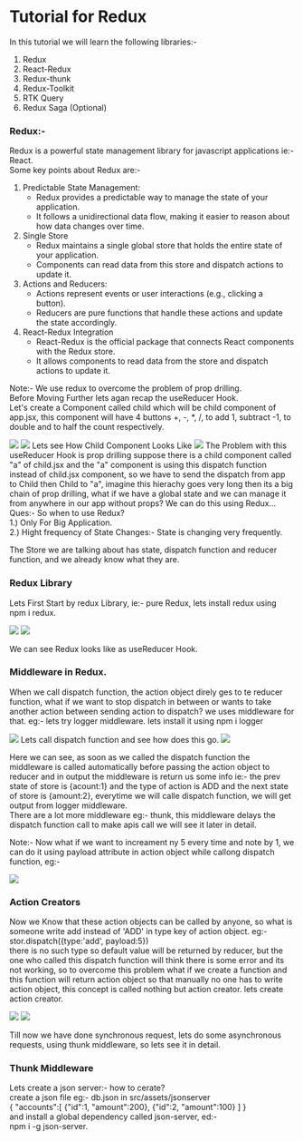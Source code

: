 <h1>Tutorial for Redux</h1>
<p>In this tutorial we will learn the following libraries:-</p>
<ol>
<li>Redux</li>
<li>React-Redux</li>
<li>Redux-thunk</li>
<li>Redux-Toolkit</li>
<li>RTK Query</li>
<li>Redux Saga (Optional) </li>
</ol>

<h3>Redux:-</h3>
<p>Redux is a powerful state management library for javascript applications ie:- React. <br/>Some key points about Redux are:- 

<ol>

  <li>
  Predictable State Management:
   <ul>
    <li>Redux provides a predictable way to manage the state of your application.</li>
    <li>It follows a unidirectional data flow, making it easier to reason about how data changes over time.</li>
   </ul>
  </li>

  <li>
  Single Store
   <ul>
     <li>Redux maintains a single global store that holds the entire state of your application.</li>
     <li>Components can read data from this store and dispatch actions to update it.</li>
    </ul>
  </li>

  <li>
  Actions and Reducers:
   <ul>
     <li>Actions represent events or user interactions (e.g., clicking a button).</li>
     <li>Reducers are pure functions that handle these actions and update the state accordingly.</li>
    </ul>
  </li>
  
  <li>
  React-Redux Integration
   <ul>
     <li>React-Redux is the official package that connects React components with the Redux store.</li>
     <li>It allows components to read data from the store and dispatch actions to update it.</li>
    </ul>
  </li>

</ol>

<p>Note:- We use redux to overcome the problem of prop drilling.<br/> Before Moving Further lets agan recap the useReducer Hook. <br/>Let's create a Component called child which will be child component of app.jsx, this component will have 4 buttons +, -, *, /, to add 1, subtract -1, to double and to half the count respectively.</p>
<img src="reduximg/redux1.png"/>
<img src="reduximg/redux2.png"/>
Lets see How Child Component Looks Like
<img src="reduximg/redux3.png"/>
The Problem with this useReducer Hook is prop drilling suppose there is a child component called "a" of child.jsx and the "a" component is using this dispatch function instead of child.jsx component, so we have to send the dispatch from app to Child then Child to "a", imagine this hierachy goes very long then its a big chain of prop drilling, what if we have a global state and we can manage it from anywhere in our app without props? We can do this using Redux...<br/>
Ques:- So when to use Redux?
<br/>1.) Only For Big Application.
<br/>2.) Hight frequency of State Changes:- State is changing very frequently.
</p>
<p>The Store we are talking about has state, dispatch function and reducer function, and we already know what they are.</p>
<h3>Redux Library</h3>
<p>Lets First Start by redux Library, ie:- pure Redux, lets install redux using npm i redux.</p>
<img src="reduximg/redux4.png"/>
<img src="reduximg/redux5.png"/>
<p>We can see Redux looks like as useReducer Hook.</p>
<h3>Middleware in Redux.</h3>
<p>When we call dispatch function, the action object direly ges to te reducer function, what if we want to stop dispatch in between or wants to take another action between sending action to dispatch? we uses middleware for that. eg:- lets try logger middleware. lets install it using npm i logger</p>
<img src="reduximg/middleware1.png"/>
Lets call dispatch function and see how does this go.
<img src="reduximg/middleware2.png"/>
<p>Here we can see, as soon as we called the dispatch function the middleware is called automatically before passing the action object to reducer and in output the middleware is return us some info ie:- the prev state of store is {acount:1}
and the type of action is ADD and the next state of store is {amount:2}, everytime we will calle dispatch function, we will get output from logger middleware.<br/> There are a lot more middleware eg:- thunk, this middleware delays the dispatch function call to make apis call we will see it later in detail.</p>
<p>Note:- Now what if we want to increament ny 5 every time and note by 1, we can do it using payload attribute in action object while callong dispatch function, eg:-</p>
<img src="reduximg/logger1.png"/>

<h3>Action Creators</h3>
<p>Now we Know that these action objects can be called by anyone, so what is someone write add instead of 'ADD' in type key of action object. eg:- <br/> stor.dispatch({type:'add', payload:5})<br/> there is no such type so default value will be returned by reducer, but the one who called this dispatch function will think there is some error and its not working, so to overcome this problem what if we create a function and this function will return action object so that manually no one has to write action object, this concept is called nothing but action creator. lets create action creator.</p>
<img src="reduximg/AC1.png"/>
<img src="reduximg/AC2.png"/>
<p>Till now we have done synchronous request, lets do some asynchronous requests, using thunk middleware, so lets see it in detail.</p>

<h3>Thunk Middleware</h3>
<p>Lets create a json server:- how to cerate?<br/> create a json file eg:- db.json in src/assets/jsonserver <br/>{
  "accounts":[
     {"id":1, "amount":200},
     {"id":2, "amount":100}
  ]
}<br/>and install a global dependency called json-server, ed:- <br/> npm i -g json-server.</p>
